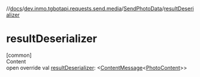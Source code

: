 //[docs](../../../index.md)/[dev.inmo.tgbotapi.requests.send.media](../index.md)/[SendPhotoData](index.md)/[resultDeserializer](result-deserializer.md)



# resultDeserializer  
[common]  
Content  
open override val [resultDeserializer](result-deserializer.md): <[ContentMessage](../../dev.inmo.tgbotapi.types.message.abstracts/-content-message/index.md)<[PhotoContent](../../dev.inmo.tgbotapi.types.message.content.media/-photo-content/index.md)>>  



